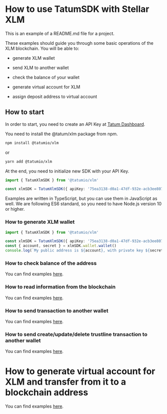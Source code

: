 # How to use TatumSDK with Stellar XLM

This is an example of a README.md file for a project.

These examples should guide you through some basic operations of the XLM blockchain. You will be able to:

- generate XLM wallet
- send XLM to another wallet
- check the balance of your wallet

- generate virtual account for XLM
- assign deposit address to virtual account

## How to start

In order to start, you need to create an API Key at [Tatum Dashboard](https://dashboard.tatum.io).

You need to install the @tatum/xlm package from npm.

```bash
npm install @tatumio/xlm
```

or

```bash
yarn add @tatumio/xlm
```

At the end, you need to initialize new SDK with your API Key.

```typescript
import { TatumXlmSDK } from '@tatumio/xlm'

const xlmSDK = TatumXlmSDK({ apiKey: '75ea3138-d0a1-47df-932e-acb3ee807dab' })
```

Examples are written in TypeScript, but you can use them in JavaScript as well. We are following ES6 standard, so you
need to have Node.js version 10 or higher.

### How to generate XLM wallet

```typescript
import { TatumXlmSDK } from '@tatumio/xlm'

const xlmSDK = TatumXlmSDK({ apiKey: '75ea3138-d0a1-47df-932e-acb3ee807dab' })
const { account, secret } = xlmSDK.wallet.wallet()
console.log(`My public address is ${account}, with private key ${secret}.`)
```

### How to check balance of the address

You can find examples [here](./src/app/xlm.balance.example.ts).

### How to read information from the blockchain

You can find examples [here](./src/app/xlm.blockchain.example.ts).

### How to send transaction to another wallet

You can find examples [here](./src/app/xlm.tx.example.ts).

### How to send create/update/delete trustline transaction to another wallet

You can find examples [here](./src/app/xlm.tx.example.ts).

# How to generate virtual account for XLM and transfer from it to a blockchain address

You can find examples [here](./src/app/xlm.virtualAccount.example.ts).
